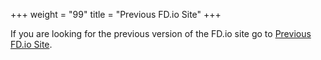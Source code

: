 +++
weight = "99"
title = "Previous FD.io Site"
+++

If you are looking for the previous version of the FD.io site go to 
[Previous FD.io Site](https://old.fd.io).
